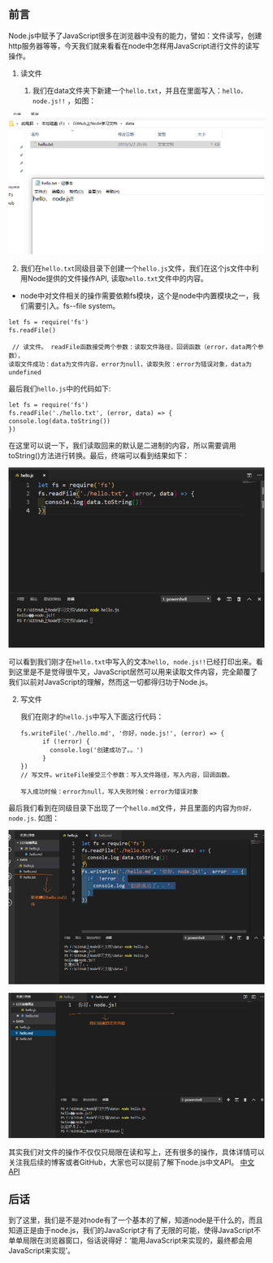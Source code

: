 ## 前言

Node.js中赋予了JavaScript很多在浏览器中没有的能力，譬如：文件读写，创建http服务器等等，今天我们就来看看在node中怎样用JavaScript进行文件的读写操作。

1. 读文件

   1. 我们在data文件夹下新建一个`hello.txt`，并且在里面写入：`hello， node.js!!` ，如图：

![node演示](../node学习图片资源/03.png)

    
   2. 我们在`hello.txt`同级目录下创建一个`hello.js`文件，我们在这个js文件中利用Node提供的文件操作API, 读取`hello.txt`文件中的内容。

   * node中对文件相关的操作需要依赖fs模块，这个是node中内置模块之一，我们需要引入。fs--file system。

   ```
   let fs = require('fs')
   fs.readFile() 
   
    // 读文件。 readFile函数接受两个参数：读取文件路径，回调函数（error，data两个参数），
   读取文件成功：data为文件内容，error为null，读取失败：error为错误对象，data为undefined
   ```
   最后我们`hello.js`中的代码如下:
   ```
   let fs = require('fs')
fs.readFile('./hello.txt', (error, data) => {
  console.log(data.toString())
})
   
   ```
   在这里可以说一下，我们读取回来的默认是二进制的内容，所以需要调用toString()方法进行转换。最后，终端可以看到结果如下：

  ![node演示](../node学习图片资源/04.png)
  
  可以看到我们刚才在`hello.txt`中写入的文本`hello, node.js!!`已经打印出来。看到这里是不是觉得很牛叉，JavaScript居然可以用来读取文件内容，完全颠覆了我们以前对JavaScript的理解，然而这一切都得归功于Node.js。

2. 写文件

    我们在刚才的`hello.js`中写入下面这行代码：
    ```
    fs.writeFile('./hello.md', '你好，node.js!', (error) => {
          if (!error) {
            console.log('创建成功了。。')
          }
    }) 
    // 写文件。writeFile接受三个参数：写入文件路径，写入内容，回调函数。

    写入成功时候：error为null，写入失败时候：error为错误对象
    ```
最后我们看到在同级目录下出现了一个`hello.md`文件，并且里面的内容为`你好，node.js`. 如图：

![node演示](../node学习图片资源/05.png)

![node演示](../node学习图片资源/06.png)

其实我们对文件的操作不仅仅只局限在读和写上，还有很多的操作，具体详情可以关注我后续的博客或者GitHub，大家也可以提前了解下node.js中文API。 <a href="http://nodejs.cn/api/fs.html#fs_file_paths">中文API</a>

## 后话

到了这里，我们是不是对node有了一个基本的了解，知道node是干什么的，而且知道正是由于node.js，我们的JavaScript才有了无限的可能，使得JavaScript不单单局限在浏览器窗口，俗话说得好：‘能用JavaScript来实现的，最终都会用JavaScript来实现’。

